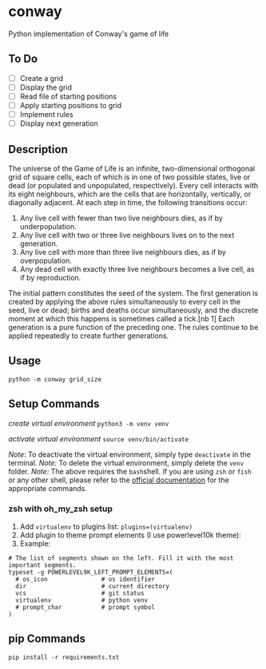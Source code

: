 # conway
Python implementation of Conway's game of life

## To Do

- [ ] Create a grid
- [ ] Display the grid
- [ ] Read file of starting positions
- [ ] Apply starting positions to grid
- [ ] Implement rules
- [ ] Display next generation

## Description

The universe of the Game of Life is an infinite, two-dimensional orthogonal grid of square cells, each of which is in one of two possible states, live or dead (or populated and unpopulated, respectively). Every cell interacts with its eight neighbours, which are the cells that are horizontally, vertically, or diagonally adjacent. At each step in time, the following transitions occur:

1. Any live cell with fewer than two live neighbours dies, as if by underpopulation.
1. Any live cell with two or three live neighbours lives on to the next generation.
1. Any live cell with more than three live neighbours dies, as if by overpopulation.
1. Any dead cell with exactly three live neighbours becomes a live cell, as if by reproduction.

The initial pattern constitutes the seed of the system. The first generation is created by applying the above rules simultaneously to every cell in the seed, live or dead; births and deaths occur simultaneously, and the discrete moment at which this happens is sometimes called a tick.[nb 1] Each generation is a pure function of the preceding one. The rules continue to be applied repeatedly to create further generations.


## Usage

```python -m conway grid_size```

## Setup Commands 

_create virtual environment_
`python3 -m venv venv`

_activate virtual environment_
`source venv/bin/activate`

_Note:_ To deactivate the virtual environment, simply type `deactivate` in the terminal.
_Note:_ To delete the virtual environment, simply delete the `venv` folder.
_Note:_ The above requires the  `bash`shell. If you are using `zsh` or `fish` or any other shell, please refer to the [official documentation](https://docs.python.org/3/library/venv.html) for the appropriate commands.


### zsh with oh_my_zsh setup

1. Add `virtualenv` to plugins list: `plugins=(virtualenv)`
1. Add plugin to theme prompt elements (I use powerlevel10k theme):
1. Example:
  ```
  # The list of segments shown on the left. Fill it with the most important segments.
  typeset -g POWERLEVEL9K_LEFT_PROMPT_ELEMENTS=(
    # os_icon               # os identifier
    dir                     # current directory
    vcs                     # git status
    virtualenv              # python venv
    # prompt_char           # prompt symbol
  )
  ```

## pip Commands

`pip install -r requirements.txt`
